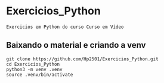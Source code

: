 # Exercicios_Python

```
Exercicios em Python do curso Curso em Vídeo
```

## Baixando o material e criando a venv
```
git clone https://github.com/Hp2501/Exercicios_Python.git
cd Exercicios_Python
python3 -m venv .venv
source .venv/bin/activate
```
